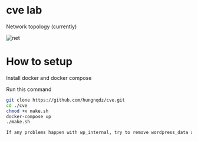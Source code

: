 # cve lab

Network topology (currently)

![net](https://github.com/user-attachments/assets/65d468de-96f1-4dca-b9ca-980bfa810116)

# How to setup
Install docker and docker compose

Run this command

```sh
git clone https://github.com/hungnqdz/cve.git
cd ./cve
chmod +x make.sh
docker-compose up
./make.sh

If any problems happen with wp_internal, try to remove wordpress_data and db_data
